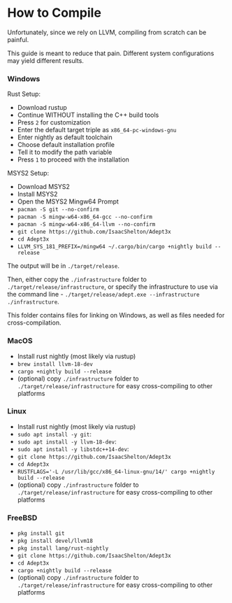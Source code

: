 # How to Compile

Unfortunately, since we rely on LLVM, compiling from scratch can be painful.

This guide is meant to reduce that pain. Different system configurations may
yield different results.

### Windows

Rust Setup:

- Download rustup
- Continue WITHOUT installing the C++ build tools
- Press `2` for customization
- Enter the default target triple as `x86_64-pc-windows-gnu`
- Enter nightly as default toolchain
- Choose default installation profile
- Tell it to modify the path variable
- Press `1` to proceed with the installation

MSYS2 Setup:

- Download MSYS2
- Install MSYS2
- Open the MSYS2 Mingw64 Prompt
- `pacman -S git --no-confirm`
- `pacman -S mingw-w64-x86_64-gcc --no-confirm`
- `pacman -S mingw-w64-x86_64-llvm --no-confirm`
- `git clone https://github.com/IsaacShelton/Adept3x`
- `cd Adept3x`
- `LLVM_SYS_181_PREFIX=/mingw64 ~/.cargo/bin/cargo +nightly build --release`

The output will be in `./target/release`.

Then, either copy the `./infrastructure` folder to
`./target/release/infrastructure`, or specify the infrastructure to use via the
command line - `./target/release/adept.exe --infrastructure ./infrastructure`.

This folder contains files for linking on Windows, as well as files needed for
cross-compilation.

### MacOS

- Install rust nightly (most likely via rustup)
- `brew install llvm-18-dev`
- `cargo +nightly build --release`
- (optional) copy `./infrastructure` folder to `./target/release/infrastructure`
  for easy cross-compiling to other platforms

### Linux

- Install rust nightly (most likely via rustup)
- `sudo apt install -y git`:
- `sudo apt install -y llvm-18-dev`:
- `sudo apt install -y libstdc++14-dev`:
- `git clone https://github.com/IsaacShelton/Adept3x`
- `cd Adept3x`
- `RUSTFLAGS='-L /usr/lib/gcc/x86_64-linux-gnu/14/' cargo +nightly build --release`
- (optional) copy `./infrastructure` folder to `./target/release/infrastructure`
  for easy cross-compiling to other platforms

### FreeBSD

- `pkg install git`
- `pkg install devel/llvm18`
- `pkg install lang/rust-nightly`
- `git clone https://github.com/IsaacShelton/Adept3x`
- `cd Adept3x`
- `cargo +nightly build --release`
- (optional) copy `./infrastructure` folder to `./target/release/infrastructure`
  for easy cross-compiling to other platforms
